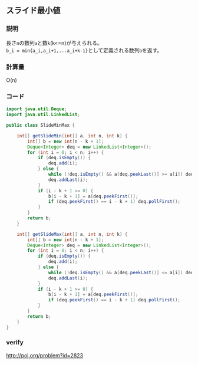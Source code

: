 ## スライド最小値
### 説明
長さ```n```の数列```a```と数```k```(k<=n)が与えられる。  
```b_i = min{a_i,a_i+1,...a_i+k-1}```として定義される数列```b```を返す。

### 計算量
O(n)

### コード
```java
import java.util.Deque;
import java.util.LinkedList;

public class SlideMinMax {

	int[] getSlideMin(int[] a, int n, int k) {
		int[] b = new int[n - k + 1];
		Deque<Integer> deq = new LinkedList<Integer>();
		for (int i = 0; i < n; i++) {
			if (deq.isEmpty()) {
				deq.add(i);
			} else {
				while (!deq.isEmpty() && a[deq.peekLast()] >= a[i]) deq.pollLast();
				deq.addLast(i);
			}
			if (i - k + 1 >= 0) {
				b[i - k + 1] = a[deq.peekFirst()];
				if (deq.peekFirst() == i - k + 1) deq.pollFirst();
			}
		}
		return b;
	}

	int[] getSlideMax(int[] a, int n, int k) {
		int[] b = new int[n - k + 1];
		Deque<Integer> deq = new LinkedList<Integer>();
		for (int i = 0; i < n; i++) {
			if (deq.isEmpty()) {
				deq.add(i);
			} else {
				while (!deq.isEmpty() && a[deq.peekLast()] <= a[i]) deq.pollLast();
				deq.addLast(i);
			}
			if (i - k + 1 >= 0) {
				b[i - k + 1] = a[deq.peekFirst()];
				if (deq.peekFirst() == i - k + 1) deq.pollFirst();
			}
		}
		return b;
	}
}
```

### verify
http://poj.org/problem?id=2823
